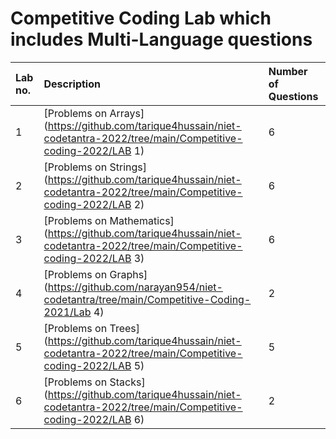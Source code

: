 # Competitive Coding Lab which includes Multi-Language questions

| Lab no. | Description | Number of Questions |
| :------ | :---------- | :---------- |
|1|  [Problems on Arrays](https://github.com/tarique4hussain/niet-codetantra-2022/tree/main/Competitive-coding-2022/LAB 1)       |6
|2|  [Problems on Strings](https://github.com/tarique4hussain/niet-codetantra-2022/tree/main/Competitive-coding-2022/LAB 2)      |6
|3|  [Problems on Mathematics](https://github.com/tarique4hussain/niet-codetantra-2022/tree/main/Competitive-coding-2022/LAB 3)    |6
|4|  [Problems on Graphs](https://github.com/narayan954/niet-codetantra/tree/main/Competitive-Coding-2021/Lab 4)       |2
|5|  [Problems on Trees](https://github.com/tarique4hussain/niet-codetantra-2022/tree/main/Competitive-coding-2022/LAB 5)        |5
|6|  [Problems on Stacks](https://github.com/tarique4hussain/niet-codetantra-2022/tree/main/Competitive-coding-2022/LAB 6)       |2

